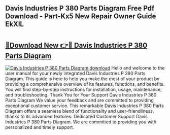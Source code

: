 ## Davis Industries P 380 Parts Diagram Free Pdf Download - Part-Kx5 New Repair Owner Guide EkXIL

# <h2><a href="http://dfpizct.blite.top/?on=Davis+Industries+P+380+Parts+Diagram">🔗Download New 👉🔴 Davis Industries P 380 Parts Diagram</a></h2>

[![Davis Industries P 380 Parts Diagram download](https://i.imgur.com/lujVjoI.png)](http://dfpizct.blite.top/?on=Davis+Industries+P+380+Parts+Diagram)
Hello and welcome to the user manual for your newly integrated Davis Industries P 380 Parts Diagram. This guide is here to help you make the most of your product by providing a comprehensive overview of its features, functions, and benefits. You will find step-by-step instructions for installation, usage, maintenance, and troubleshooting. Thank You for Your Support Davis Industries P 380 Parts Diagram We value your feedback and are committed to providing exceptional customer service. This remarkable Davis Industries P 380 Parts Diagram offers a seamless blend of functionality and user-friendliness, thanks to its advanced features. Dedicated Customer Support Davis Industries P 380 Parts Diagram. We are committed to providing you with personalized and timely support.
